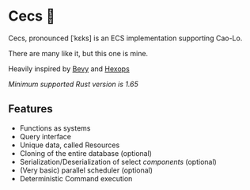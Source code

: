 # Cecs 🍪

Cecs, pronounced [ˈkɛks] is an ECS implementation supporting Cao-Lo.

There are many like it, but this one is mine.

Heavily inspired by [Bevy](https://bevyengine.org/) and [Hexops](https://devlog.hexops.com/2022/lets-build-ecs-part-2-databases/)

*Minimum supported Rust version is 1.65*

## Features

- Functions as systems
- Query interface
- Unique data, called Resources
- Cloning of the entire database (optional)
- Serialization/Deserialization of select _components_ (optional)
- (Very basic) parallel scheduler (optional)
- Deterministic Command execution
